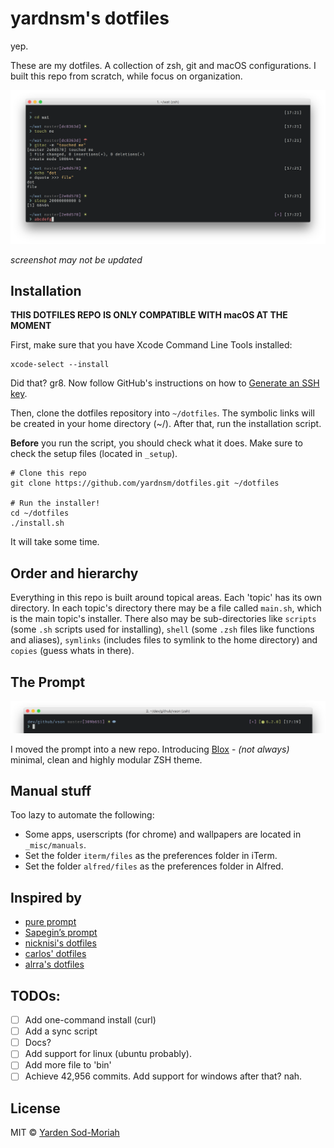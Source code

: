 # yardnsm's dotfiles

yep.

These are my dotfiles. A collection of zsh, git and macOS configurations. I built this repo from scratch, while focus on organization.

![](https://raw.githubusercontent.com/yardnsm/dotfiles/master/_misc/media/terminal.png)

*screenshot may not be updated*

## Installation

**THIS DOTFILES REPO IS ONLY COMPATIBLE WITH macOS AT THE MOMENT**

First, make sure that you have Xcode Command Line Tools installed:

```console
xcode-select --install
```

Did that? gr8. Now follow GitHub's instructions on how to [Generate an SSH key](https://help.github.com/articles/generating-an-ssh-key/).

Then, clone the dotfiles repository into `~/dotfiles`. The symbolic links will be created in your home directory (~/).
After that, run the installation script.

**Before** you run the script, you should check what it does. Make sure to check the setup files (located in `_setup`).

```console
# Clone this repo
git clone https://github.com/yardnsm/dotfiles.git ~/dotfiles

# Run the installer!
cd ~/dotfiles
./install.sh
```

It will take some time.

## Order and hierarchy

Everything in this repo is built around topical areas. Each 'topic' has its own directory. In each topic's directory there may be a file called `main.sh`, which is the main topic's installer. There also may be sub-directories like `scripts` (some `.sh` scripts used for installing), `shell` (some `.zsh` files like functions and aliases), `symlinks` (includes files to symlink to the home directory) and `copies` (guess whats in there).

## The Prompt

![](https://raw.githubusercontent.com/yardnsm/dotfiles/master/_misc/media/terminal-sliced.png)

I moved the prompt into a new repo. Introducing [Blox](https://github.com/yardnsm/blox-zsh-theme) - *(not always)* minimal, clean and highly modular ZSH theme.

## Manual stuff

Too lazy to automate the following:

- Some apps, userscripts (for chrome) and wallpapers are located in `_misc/manuals`.
- Set the folder `iterm/files` as the preferences folder in iTerm.
- Set the folder `alfred/files` as the preferences folder in Alfred.

## Inspired by

- [pure prompt](https://github.com/sindresorhus/pure)
- [Sapegin’s prompt](https://github.com/sapegin/dotfiles)
- [nicknisi's dotfiles](https://github.com/nicknisi/dotfiles)
- [carlos' dotfiles](https://github.com/caarlos0/dotfiles)
- [alrra's dotfiles](https://github.com/alrra/dotfiles)

## TODOs:

- [ ] Add one-command install (curl)
- [ ] Add a sync script
- [ ] Docs?
- [ ] Add support for linux (ubuntu probably).
- [ ] Add more file to 'bin'
- [ ] Achieve 42,956 commits. Add support for windows after that? nah.

## License

MIT © [Yarden Sod-Moriah](http://yardnsm.net/)
